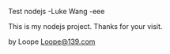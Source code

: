 Test nodejs -Luke Wang -eee

This is my nodejs project. Thanks for your visit.


by Loope
Loope@139.com
